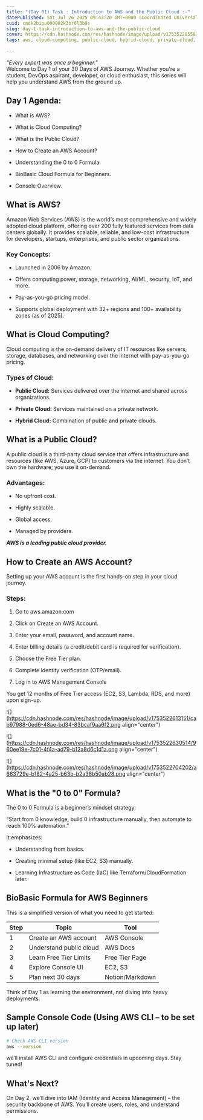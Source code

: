 ```yaml
---
title: "(Day 01) Task : Introduction to AWS and the Public Cloud :-"
datePublished: Sat Jul 26 2025 09:43:20 GMT+0000 (Coordinated Universal Time)
cuid: cmdk2bipu000002k3br6l3b9s
slug: day-1-task-introduction-to-aws-and-the-public-cloud
cover: https://cdn.hashnode.com/res/hashnode/image/upload/v1753522855816/c5defa01-4c8a-4f98-a12a-06d6a833a507.png
tags: aws, cloud-computing, public-cloud, hybrid-cloud, private-cloud, 2articles1week, abhishek-veeramalla, awsday1

---
```


*“Every expert was once a beginner.”*  
Welcome to Day 1 of your 30 Days of AWS Journey. Whether you're a student, DevOps aspirant, developer, or cloud enthusiast, this series will help you understand AWS from the ground up.

## Day 1 Agenda:

* What is AWS?
    
* What is Cloud Computing?
    
* What is the Public Cloud?
    
* How to Create an AWS Account?
    
* Understanding the 0 to 0 Formula.
    
* BioBasic Cloud Formula for Beginners.
    
* Console Overview.
    

## What is AWS?

Amazon Web Services (AWS) is the world’s most comprehensive and widely adopted cloud platform, offering over 200 fully featured services from data centers globally. It provides scalable, reliable, and low-cost infrastructure for developers, startups, enterprises, and public sector organizations.

### Key Concepts:

* Launched in 2006 by Amazon.
    
* Offers computing power, storage, networking, AI/ML, security, IoT, and more.
    
* Pay-as-you-go pricing model.
    
* Supports global deployment with 32+ regions and 100+ availability zones (as of 2025).
    

## What is Cloud Computing?

Cloud computing is the on-demand delivery of IT resources like servers, storage, databases, and networking over the internet with pay-as-you-go pricing.

### Types of Cloud:

* **Public Cloud:** Services delivered over the internet and shared across organizations.
    
* **Private Cloud:** Services maintained on a private network.
    
* **Hybrid Cloud:** Combination of public and private clouds.
    

## What is a Public Cloud?

A public cloud is a third-party cloud service that offers infrastructure and resources (like AWS, Azure, GCP) to customers via the internet. You don’t own the hardware; you use it on-demand.

### Advantages:

* No upfront cost.
    
* Highly scalable.
    
* Global access.
    
* Managed by providers.
    

***AWS is a leading public cloud provider.***

## How to Create an AWS Account?

Setting up your AWS account is the first hands-on step in your cloud journey.

### Steps:

1. Go to aws.amazon.com
    
2. Click on Create an AWS Account.
    
3. Enter your email, password, and account name.
    
4. Enter billing details (a credit/debit card is required for verification).
    
5. Choose the Free Tier plan.
    
6. Complete identity verification (OTP/email).
    
7. Log in to AWS Management Console
    

You get 12 months of Free Tier access (EC2, S3, Lambda, RDS, and more) upon sign-up.

![](https://cdn.hashnode.com/res/hashnode/image/upload/v1753522613151/cab97988-0ed6-48ae-bd34-83bcaf9aa6f2.png align="center")

![](https://cdn.hashnode.com/res/hashnode/image/upload/v1753522630514/960ee19e-7c01-4f4a-ad79-b12a8d6c1d1a.png align="center")

![](https://cdn.hashnode.com/res/hashnode/image/upload/v1753522704202/a663729e-b182-4a25-b63b-b2a38b50ab28.png align="center")

## What is the "0 to 0" Formula?

The 0 to 0 Formula is a beginner’s mindset strategy:

“Start from 0 knowledge, build 0 infrastructure manually, then automate to reach 100% automation.”

It emphasizes:

* Understanding from basics.
    
* Creating minimal setup (like EC2, S3) manually.
    
* Learning Infrastructure as Code (IaC) like Terraform/CloudFormation later.
    

## BioBasic Formula for AWS Beginners

This is a simplified version of what you need to get started:

| Step | Topic | Tool |
| --- | --- | --- |
| 1 | Create an AWS account | AWS Console |
| 2 | Understand public cloud | AWS Docs |
| 3 | Learn Free Tier Limits | Free Tier Page |
| 4 | Explore Console UI | EC2, S3 |
| 5 | Plan next 30 days | Notion/Markdown |

Think of Day 1 as learning the environment, not diving into heavy deployments.

## Sample Console Code (Using AWS CLI – to be set up later)

```bash
# Check AWS CLI version
aws --version
```

we’ll install AWS CLI and configure credentials in upcoming days. Stay tuned!

## What's Next?

On Day 2, we’ll dive into IAM (Identity and Access Management) – the security backbone of AWS. You’ll create users, roles, and understand permissions.
